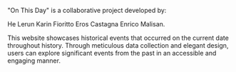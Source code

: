 "On This Day" is a collaborative project developed by:

He Lerun
Karin Fioritto
Eros Castagna
Enrico Malisan. 

This website showcases historical events that occurred on the current date throughout history. Through meticulous data collection and elegant design, users can explore significant events from the past in an accessible and engaging manner.

